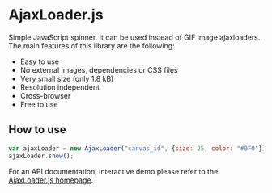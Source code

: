 # AjaxLoader.js

Simple JavaScript spinner. It can be used instead of GIF image ajaxloaders. The main features of this library are the following:

 * Easy to use
 * No external images, dependencies or CSS files
 * Very small size (only 1.8 kB)
 * Resolution independent
 * Cross-browser
 * Free to use

## How to use 

```javascript
var ajaxLoader = new AjaxLoader("canvas_id", {size: 25, color: "#0F0"});
ajaxLoader.show();
```

For an API documentation, interactive demo please refer to the [AjaxLoader.js homepage](http://musicvano.github.io/ajaxloader).